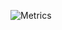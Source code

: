 ![Metrics](https://metrics.lecoq.io/qiwang97?template=classic&followup=1&isocalendar=1&languages=1&posts=1&stars=1&posts.limit=4&posts.source=dev.to&isocalendar.duration=full-year&stars.limit=4&config.timezone=Asia%2FShanghai)
